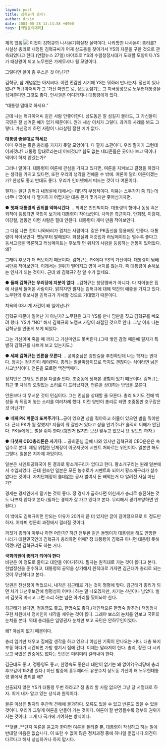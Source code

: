 ```yaml
---
layout: post
title: 김혁규가 총리?
author: drkim
date: 2004-05-28 13:14:58 +0900
tags: [깨달음의대화]
---
```

 제목 없음 ![](http://drkimz.com/technote/board/KDR/upimg/1075467072.jpg) 이것이 김혁규의 나사본기획실장 실력이다. 나라망친 나사본이 총리를?   
사실상 총리로 내정된 김혁규씨가 어제 상도동을 찾아가서 YS의 자문을 구한 것으로 관측되었다고 한다.(연합뉴스 27일) 바야흐로 YS의 수렴청정시대가 도래할 모양이다.YS가 태상왕이 되고 노무현은 가케무샤나 될 모양이다.    
  
그렇다면 꼴이 좀 우스운 것 아닌가?    
  
김혁규, 참 개념없는 아저씨다. 이런 민감한 시기에 YS는 뭐하러 만나는지. 정신이 있나 없나? 혁규아저씨가 그 '가신 마인드'로, 상도동섬기는 그 지극정성으로 노무현대통령을 섬겨준다면 그것도 좋다. 인사권은 어디까지나 대통령에게 있다. 
  
  
“대통령 맘대로 하세요.”    
  
근데 나는 혁규아저씨 같은 사람 안좋아한다. 상도동은 잘 섬길지 몰라도, 그 가신들이 국민은 잘 섬겨준 예가 없기 때문이다. 원래 세상 이치가 그렇다. 과거의 사례를 봐도 그렇다. 가신정치 하던 사람이 나라살림 잘한 예가 없다.    
  
**대통령 좋을대로 하세요**  
아마 우리는 좋은 총리를 가지지 못할 모양이다. 다 팔자 소관이다. 우리 팔자가 그런데 어쩌것냐? 대통령 맘대로라는데 어쩌것냐? 힘도 없는 네티즌들은 굿이나 보고 떡이나 먹어야 하지 않겠는가?    
  
그러나 말이다. 대통령이 여론에 관심을 가지고 있다면, 여론을 지켜보고 결정을 하겠다는 생각을 가지고 있다면, 또한 우리의 생각을 전해줄 수 밖에. 여론이 달리 여론이겠는가? 찬성도 좋고 반대도 좋다. 우리가 인터넷에서 떠드는 것이 다 여론이다.    
  
필자는 일단 김혁규 내정설에 대해서는 대단히 부정적이다. 이유는 스무가지 쯤 되는데 너무나 많아서 다 열거하기 어렵지만 대충 큰거 몇가지만 줏어섬기자면. 
  
  
● **첫째 대통령의 권위를 약화시킨다**. .. 최악은 친인척이다. 대통령의 형이나 동생 혹은 외척이 등용되면 국민이 보기에 대통령이 작아보인다. 차악은 측근이다. 안희정, 이광재, 이강철, 염동연 이런 사람은 절대 안된다. 대통령이 개미 만큼 작아보인다. 
  
  
그 다음 나쁜 것이 나와바리가 겹치는 사람이다. 같은 PK출신을 등용해도 안좋다. 대통령이 작아보인다. 옛날부터 말해왔다. 화장실과 처갓집과 러닝메이트는 멀수록 좋다고. 동서고금을 막론하고 러닝메이트는 후보와 먼 위치의 사람을 등용하는 전통이 있어왔다. 왜?    
  
그래야 후보가 더 커보이기 때문이다. 김혁규는 PK에다 YS의 가신이다. 대통령이 담배씨만큼 작아보인다. 이래서는 권위가 떨어지고 영이 서지를 않는다. 즉 대통령이 손해보는 인사가 되는 것이다. 근데 왜 김혁규? 참 알 수가 없네요.    
  
● **둘째 김혁규는 우리당에 지분이 없다**. ..김혁규는 창당멤버가 아니다. 다 지어놓은 집에 사글세 들어온 사람이다. 밝히자면 필자는 김혁규에 대해 약간의 애증을 가지고 있다. 노무현의 후보시절 김혁규가 가세할 것으로 기대했기 때문이다.    
  
치욕의 03시계 사건이 왜 일어났나?    
  
김혁규 때문에 일어난 거 아닌가? 노무현은 그때 YS를 만나 담판을 짓고 김혁규를 빼오려 했다. YS가 “NO” 해서 김혁규의 노캠프 가담이 좌절된 것으로 안다. 그날 이후 나는 김혁규를 안좋게 보게 되었다. 
  
  
그는 가신이며 죽을 때 까지 그 가신마인드 못버린다.(그때 쌓인 감정 때문에 필자가 특별히 김혁규를 나쁘게 보고 있는지도.) 
  
  
● **세째 김혁규는 언론을 모른다**. .. 공희준님은 강만길을 추천하던데 나는 학자는 반대다. 정치는 정치인이 해야한다. 총리는 얼굴마담이므로 학자도 괜찮다는 식이라면 낡은 사고방식이다. 언론을 모르면 백전백패다.    
  
정치인은 그래도 언론을 다룰줄 안다. 조중동에 당해본 경험이 있기 때문이다. 김혁규는 최근 몇 차례의 오질없는 소리로 다 드러났지만, 언론을 상대하는 방법을 모른다.    
  
언론보다 더 무서운 것이 민심이다. 그는 민심을 상대할 줄 모른다. 총리 되기도 전에 백성들 속 뒤집어 놓는 소리를 여러차례 했다. 이런 양반이 총리로 되면 조중동만 호구잡은 것 아닌가?    
  
● **네째 PK 퍼준데 또퍼주기다.**..공이 있으면 상을 줘야하고 허물이 있으면 벌을 줘야한다. 근데 PK가 뭘 잘했지? 지들이 뭐 잘한거 있다고 상을 안겨주나? 솔직히 이해가 안된다. PK들에게는 벌을 줘야 한다.(쌓인거 많지만 보선 앞두고 있으니 요 정도만 하자.) 
  
  
● **다섯째 CEO총리론은 사기다**. .. 공희준님 글에 나와 있지만 김혁규의 CEO운운은 속임수로 본다. 제일 위험한 단체장이 이곳저곳에 시멘트 처바르는 위인이다. 일본만 해도 그렇다. 일본은 지자체 과잉이다.    
  
일본은 시멘트공화국이 된 결과로 황소개구리가 없다고 한다. 황소개구리는 원래 일본에서 수입되었다. 근데 원조인 일본은 모든 농수로가 시멘트화 되어서 황소개구리가 살수 없다는 것이다. 자치단체장이 쓸데없는 공사 벌여서 돈 빼먹는거 다 알려진 사실 아닌가?    
  
경제는 경제인에게 맡기는 것이 좋다. 정 경제가 급하다면 이헌재가 총리로 승진하는 것도 나쁘지 않다고 본다.(필자는 경제가 잘 가고 있다고 본다. 무리해서 경기부양하면 안된다.)    
  
이 밖에도 김혁규이면 안되는 이유가 20가지 쯤 더 있지만 글이 길어졌으므로 이 정도만 하자. 어차피 청문회 과정에서 걸러질 것이다.    
  
까짓거 총리야 아무나 하면 어떤가? 하긴 전두환 같은 돌멩이가 대통령을 해도 안망한 나라가 대한민국인데 김혁규가 총리하면 어때? 정 대통령이 김혁규 아니면 대통령 못해먹겠다면 김혁규라도 하는 거다.    
  
**국회의원이 총리가 되어야 한다**  
비판은 이 정도로 줄이고 대안을 이야기하자. 필자는 원칙대로 가는 것이 옳다고 본다. 헌법정신을 준수하고, 대통령의 공약을 상기해서 원칙대로 가자면 김근태가 총리로 되는 것이 무난하다고 본다.    
  
당권은 천신정이 먹었으니, 내각은 김근태로 가는 것이 형평에 맞다. 김근태가 총리가 되면 차기 대선후보간에 형평성이 어떠니 하는 말 나오겠지만, 차기는 4년이나 남았다. 벌써 김칫국 마시고 그런 소리 하는 넘은 아가리를 찢어놔야 한다.    
  
김근태가 싫다면, 정동영도 좋고, 한명숙도 좋다.(개인적으론 한명숙 왕추천) 책임정치 구현 차원에서 정치인이 내각을 채우는 것이 옳다. 그래야 보스의 눈치를 안보고 국민의 눈치를 본다. 역대 총리들은 임명권자 눈치만 보고 국민은 안하무인이었다.    
  
왜? 야심이 없기 때문이다.    
  
총리 임기만 채우고 집에갈 생각을 하고 있으니 야심찬 기획이 안나오는 거다. 대충 복지부동 하다가 시간되면 가방 챙겨서 집에 간다. 이제는 달라져야 한다. 총리, 장관 다 시켜보고 국민은 안중에도 없다는 인간은 미리미리 걸러내야 한다.    
  
김근태도 좋고, 정동영도 좋고, 한명숙도 좋은데 대안이 없기는 왜 없어?(우리당에 총리 후보감이 152명 있다.) 아닌 밤중에 홍두깨라도 유분수지 상도동 가신이 왜 노무현대통령 밑에서 총리를 해?    
  
선출되지 않은 YS가 대통령 두번 하라고? 정 총리 할 사람 없으면 그냥 당 서열대로 하자. 이게 내가 알고 있는 상식과 원칙이다.    
  
물론 이상은 필자의 주관적 견해에 불과하다. 오류도 있을 수 있고 반론도 있을 수 있을 것이다. 우리가 그렇게 여론을 만들어 가는 것이다. 여론이 잘 반영될수록 정부의 권위가 서는 것이다. 그게 다 국가에 기여하는 방식이다.    
  
**덧글..**단지 여론을 듣고자 한다면 여론을 들려줄 뿐, 대통령이 작심하고 하는 일에 반대할 마음은 없습니다. 이 또한 수 없이 많은 정치과정 중에 하나일 뿐입니다.의견이 다르다고 해서 상심하거나 하지 맙시다.